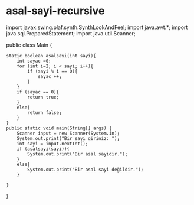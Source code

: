 # asal-sayi-recursive
import javax.swing.plaf.synth.SynthLookAndFeel;
import java.awt.*;
import java.sql.PreparedStatement;
import java.util.Scanner;

public class Main {

    static boolean asalsayi(int sayi){
        int sayac =0;
        for (int i=2; i < sayi; i++){
            if (sayi % i == 0){
                sayac ++;
            }
        }
        if (sayac == 0){
            return true;
        }
        else{
            return false;
        }
    }
    public static void main(String[] args) {
        Scanner input = new Scanner(System.in);
        System.out.print("Bir sayi giriniz: ");
        int sayi = input.nextInt();
        if (asalsayi(sayi)){
            System.out.print("Bir asal sayidir.");
        }
        else{
            System.out.print("Bir asal sayi değildir.");
        }

    }
}
































